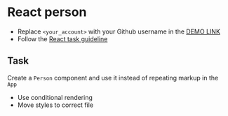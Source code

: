 # React person
- Replace `<your_account>` with your Github username in the [DEMO LINK](https://<Sardorbek1122>.github.io/react_person/)
- Follow the [React task guideline](https://github.com/mate-academy/react_task-guideline#react-tasks-guideline)

## Task
Create a `Person` component and use it instead of repeating markup in the `App`

- Use conditional rendering
- Move styles to correct file

